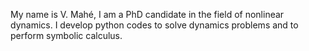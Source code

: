 My name is V. Mahé, I am a PhD candidate in the field of nonlinear dynamics. 
I develop python codes to solve dynamics problems and to perform symbolic calculus.
